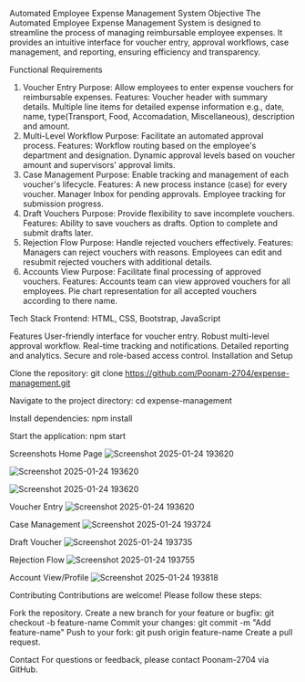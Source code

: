Automated Employee Expense Management System
Objective
The Automated Employee Expense Management System is designed to streamline the process of managing reimbursable employee expenses. It provides an intuitive interface for voucher entry, approval workflows, 
case management, and reporting, ensuring efficiency and transparency.

Functional Requirements
1. Voucher Entry
Purpose: Allow employees to enter expense vouchers for reimbursable expenses.
Features:
Voucher header with summary details.
Multiple line items for detailed expense information e.g., date, name, type(Transport, Food, Accomadation, Miscellaneous), description and amount.
2. Multi-Level Workflow
Purpose: Facilitate an automated approval process.
Features:
Workflow routing based on the employee's department and designation.
Dynamic approval levels based on voucher amount and supervisors' approval limits.
3. Case Management
Purpose: Enable tracking and management of each voucher's lifecycle.
Features:
A new process instance (case) for every voucher.
Manager Inbox for pending approvals.
Employee tracking for submission progress.
4. Draft Vouchers
Purpose: Provide flexibility to save incomplete vouchers.
Features:
Ability to save vouchers as drafts.
Option to complete and submit drafts later.
5. Rejection Flow
Purpose: Handle rejected vouchers effectively.
Features:
Managers can reject vouchers with reasons.
Employees can edit and resubmit rejected vouchers with additional details.
6. Accounts View
Purpose: Facilitate final processing of approved vouchers.
Features:
Accounts team can view approved vouchers for all employees.
Pie chart representation for all accepted vouchers according to there name.

Tech Stack
Frontend: HTML, CSS, Bootstrap, JavaScript

Features
User-friendly interface for voucher entry.
Robust multi-level approval workflow.
Real-time tracking and notifications.
Detailed reporting and analytics.
Secure and role-based access control.
Installation and Setup

Clone the repository:
git clone https://github.com/Poonam-2704/expense-management.git

Navigate to the project directory:
cd expense-management

Install dependencies:
npm install 

Start the application:
npm start 

Screenshots
Home Page
![Screenshot 2025-01-24 193620](https://github.com/user-attachments/assets/710e74db-b834-4c57-a971-dc9bb2c2a903)

![Screenshot 2025-01-24 193620](https://github.com/user-attachments/assets/25e340e1-72e5-47fc-8d8c-e61f7f95561e)

![Screenshot 2025-01-24 193620](https://github.com/user-attachments/assets/5f1938c0-b242-41ee-8435-2ee78523cbe3)

Voucher Entry
![Screenshot 2025-01-24 193620](https://github.com/user-attachments/assets/90d8a5b5-1311-46b6-8515-90d139cb9f9b)

Case Management
![Screenshot 2025-01-24 193724](https://github.com/user-attachments/assets/6230b407-0e00-4bea-bdc8-32252cb4f2a5)

Draft Voucher
![Screenshot 2025-01-24 193735](https://github.com/user-attachments/assets/0b4685c8-ec15-4d46-96c4-930c3d28734d)

Rejection Flow
![Screenshot 2025-01-24 193755](https://github.com/user-attachments/assets/7f98a055-9125-4265-9768-771e1dcf7a2c)

Account View/Profile
![Screenshot 2025-01-24 193818](https://github.com/user-attachments/assets/656e669d-fa90-41e6-b0b8-ec9396a3e45a)



Contributing
Contributions are welcome! Please follow these steps:

Fork the repository.
Create a new branch for your feature or bugfix:
git checkout -b feature-name
Commit your changes:
git commit -m "Add feature-name"
Push to your fork:
git push origin feature-name
Create a pull request.

Contact
For questions or feedback, please contact Poonam-2704 via GitHub.
